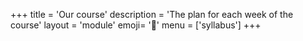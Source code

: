 +++
title = 'Our course'
description = 'The plan for each week of the course'
layout = 'module'
emoji= '🔰'
menu = ['syllabus']
+++
